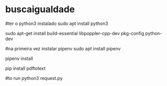 # buscaigualdade

#ter o python3 instalado
sudo apt install python3

sudo apt-get install build-essential libpoppler-cpp-dev pkg-config python-dev

#na primeira vez instalar pipenv
sudo apt install pipenv

pipenv install

pip install pdftotext

#to run
python3 request.py
